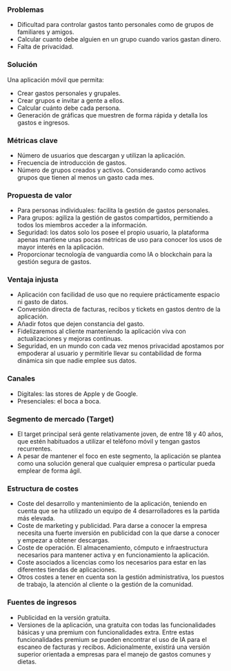 ### **Problemas**
* Dificultad para controlar gastos tanto personales como de grupos de familiares y amigos.
* Calcular cuanto debe alguien en un grupo cuando varios gastan dinero.
* Falta de privacidad.

### **Solución**
Una aplicación móvil que permita:
* Crear gastos personales y grupales.
* Crear grupos e invitar a gente a ellos.
* Calcular cuánto debe cada persona.
* Generación de gráficas que muestren de forma rápida y detalla los gastos e ingresos.

### **Métricas clave**
* Número de usuarios que descargan y utilizan la aplicación.
* Frecuencia de introducción de gastos.
* Número de grupos creados y activos. Considerando como activos grupos que tienen al menos un gasto cada mes.

### **Propuesta de valor**
* Para personas individuales: facilita la gestión de gastos personales.
* Para grupos: agiliza la gestión de gastos compartidos, permitiendo a todos los miembros acceder a la información.
* Seguridad: los datos solo los posee el propio usuario, la plataforma apenas mantiene unas pocas métricas de uso para conocer los usos de mayor interés en la aplicación.
* Proporcionar tecnología de vanguardia como IA o blockchain para la gestión segura de gastos.

### **Ventaja injusta**
* Aplicación con facilidad de uso que no requiere prácticamente espacio ni gasto de datos.
* Conversión directa de facturas, recibos y tickets en gastos dentro de la aplicación.
* Añadir fotos que dejen constancia del gasto.
* Fidelizaremos al cliente manteniendo la aplicación viva con actualizaciones y mejoras continuas.
* Seguridad, en un mundo con cada vez menos privacidad apostamos por empoderar al usuario y permitirle llevar su contabilidad de forma dinámica sin que nadie emplee sus datos.

### **Canales**
* Digitales: las stores de Apple y de Google.
* Presenciales: el boca a boca.

### **Segmento de mercado (Target)**
* El target principal será gente relativamente joven, de entre 18 y 40 años, que estén habituados a utilizar el teléfono móvil y tengan gastos recurrentes. 
* A pesar de mantener el foco en este segmento, la aplicación se plantea como una solución general que cualquier empresa o particular pueda emplear de forma ágil.

### **Estructura de costes**
* Coste del desarrollo y mantenimiento de la aplicación, teniendo en cuenta que se ha utilizado un equipo de 4 desarrolladores es la partida más elevada.
* Coste de marketing y publicidad. Para darse a conocer la empresa necesita una fuerte inversión en publicidad con la que darse a conocer y empezar a obtener descargas.
* Coste de operación. El almacenamiento, cómputo e infraestructura necesarios para mantener activa y en funcionamiento la aplicación.
* Coste asociados a licencias como los necesarios para estar en las diferentes tiendas de aplicaciones.
* Otros costes a tener en cuenta son la gestión administrativa, los puestos de trabajo, la atención al cliente o la gestión de la comunidad.

### **Fuentes de ingresos**
* Publicidad en la versión gratuita.
* Versiones de la aplicación, una gratuita con todas las funcionalidades básicas y una premium con funcionalidades extra. Entre estas funcionalidades premium se pueden encontrar el uso de IA para el escaneo de facturas y recibos. Adicionalmente, existirá una versión superior orientada a empresas para el manejo de gastos comunes y dietas.

